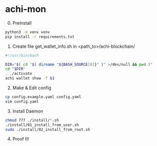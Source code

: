 # achi-mon

0. Preinstall
```bash
python3 -m venv venv
pip install -r requirements.txt
```

1. Create file get_wallet_info.sh in <path_to>/achi-blockchain/
```bash
#!/usr/bin/bash

DIR="$( cd "$( dirname "${BASH_SOURCE[0]}" )" >/dev/null && pwd )"
cd "$DIR"
. ./activate
achi wallet show -f $1
```


2. Make & Edit config

```bash
cp config.example.yaml config.yaml
vim config.yaml
```

3. Install Daemon

```bash
chmod 777 ./install/*.sh
./install/01_install_from_user.sh
sudo ./install/02_install_from_root.sh
```

4. Proof It!
